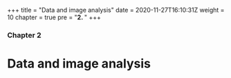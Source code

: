 +++
title = "Data and image analysis"
date = 2020-11-27T16:10:31Z
weight = 10
chapter = true
pre = "<b>2. </b>"
+++

### Chapter 2

# Data and image analysis

